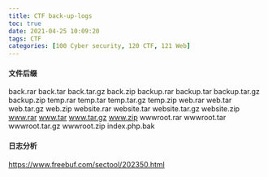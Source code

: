 ```yaml
---
title: CTF back-up-logs
toc: true
date: 2021-04-25 10:09:20
tags: CTF
categories: [100 Cyber security, 120 CTF, 121 Web]
---
```


#### 文件后缀
back.rar
back.tar
back.tar.gz
back.zip
backup.rar
backup.tar
backup.tar.gz
backup.zip
temp.rar
temp.tar
temp.tar.gz
temp.zip
web.rar
web.tar
web.tar.gz
web.zip
website.rar
website.tar
website.tar.gz
website.zip
www.rar
www.tar
www.tar.gz
www.zip
wwwroot.rar
wwwroot.tar
wwwroot.tar.gz
wwwroot.zip
index.php.bak

#### 日志分析
https://www.freebuf.com/sectool/202350.html
